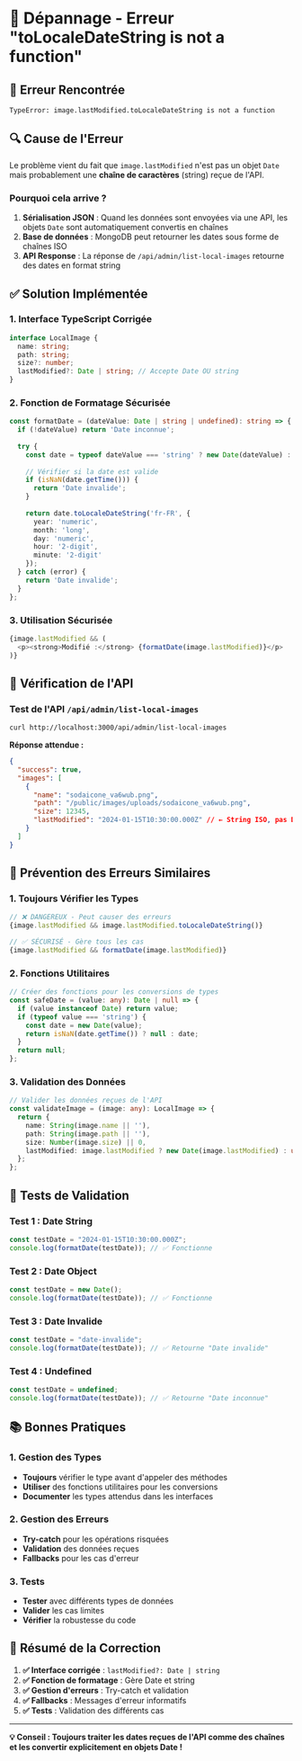 # 🔧 Dépannage - Erreur "toLocaleDateString is not a function"

## 🚨 **Erreur Rencontrée**

```
TypeError: image.lastModified.toLocaleDateString is not a function
```

## 🔍 **Cause de l'Erreur**

Le problème vient du fait que `image.lastModified` n'est pas un objet `Date` mais probablement une **chaîne de caractères** (string) reçue de l'API.

### **Pourquoi cela arrive ?**

1. **Sérialisation JSON** : Quand les données sont envoyées via une API, les objets `Date` sont automatiquement convertis en chaînes
2. **Base de données** : MongoDB peut retourner les dates sous forme de chaînes ISO
3. **API Response** : La réponse de `/api/admin/list-local-images` retourne des dates en format string

## ✅ **Solution Implémentée**

### **1. Interface TypeScript Corrigée**
```typescript
interface LocalImage {
  name: string;
  path: string;
  size?: number;
  lastModified?: Date | string; // Accepte Date OU string
}
```

### **2. Fonction de Formatage Sécurisée**
```typescript
const formatDate = (dateValue: Date | string | undefined): string => {
  if (!dateValue) return 'Date inconnue';
  
  try {
    const date = typeof dateValue === 'string' ? new Date(dateValue) : dateValue;
    
    // Vérifier si la date est valide
    if (isNaN(date.getTime())) {
      return 'Date invalide';
    }
    
    return date.toLocaleDateString('fr-FR', {
      year: 'numeric',
      month: 'long',
      day: 'numeric',
      hour: '2-digit',
      minute: '2-digit'
    });
  } catch (error) {
    return 'Date invalide';
  }
};
```

### **3. Utilisation Sécurisée**
```typescript
{image.lastModified && (
  <p><strong>Modifié :</strong> {formatDate(image.lastModified)}</p>
)}
```

## 🔧 **Vérification de l'API**

### **Test de l'API `/api/admin/list-local-images`**

```bash
curl http://localhost:3000/api/admin/list-local-images
```

**Réponse attendue :**
```json
{
  "success": true,
  "images": [
    {
      "name": "sodaicone_va6wub.png",
      "path": "/public/images/uploads/sodaicone_va6wub.png",
      "size": 12345,
      "lastModified": "2024-01-15T10:30:00.000Z" // ← String ISO, pas Date
    }
  ]
}
```

## 🚀 **Prévention des Erreurs Similaires**

### **1. Toujours Vérifier les Types**
```typescript
// ❌ DANGEREUX - Peut causer des erreurs
{image.lastModified && image.lastModified.toLocaleDateString()}

// ✅ SÉCURISÉ - Gère tous les cas
{image.lastModified && formatDate(image.lastModified)}
```

### **2. Fonctions Utilitaires**
```typescript
// Créer des fonctions pour les conversions de types
const safeDate = (value: any): Date | null => {
  if (value instanceof Date) return value;
  if (typeof value === 'string') {
    const date = new Date(value);
    return isNaN(date.getTime()) ? null : date;
  }
  return null;
};
```

### **3. Validation des Données**
```typescript
// Valider les données reçues de l'API
const validateImage = (image: any): LocalImage => {
  return {
    name: String(image.name || ''),
    path: String(image.path || ''),
    size: Number(image.size) || 0,
    lastModified: image.lastModified ? new Date(image.lastModified) : undefined
  };
};
```

## 🧪 **Tests de Validation**

### **Test 1 : Date String**
```typescript
const testDate = "2024-01-15T10:30:00.000Z";
console.log(formatDate(testDate)); // ✅ Fonctionne
```

### **Test 2 : Date Object**
```typescript
const testDate = new Date();
console.log(formatDate(testDate)); // ✅ Fonctionne
```

### **Test 3 : Date Invalide**
```typescript
const testDate = "date-invalide";
console.log(formatDate(testDate)); // ✅ Retourne "Date invalide"
```

### **Test 4 : Undefined**
```typescript
const testDate = undefined;
console.log(formatDate(testDate)); // ✅ Retourne "Date inconnue"
```

## 📚 **Bonnes Pratiques**

### **1. Gestion des Types**
- **Toujours** vérifier le type avant d'appeler des méthodes
- **Utiliser** des fonctions utilitaires pour les conversions
- **Documenter** les types attendus dans les interfaces

### **2. Gestion des Erreurs**
- **Try-catch** pour les opérations risquées
- **Validation** des données reçues
- **Fallbacks** pour les cas d'erreur

### **3. Tests**
- **Tester** avec différents types de données
- **Valider** les cas limites
- **Vérifier** la robustesse du code

## 🎯 **Résumé de la Correction**

1. **✅ Interface corrigée** : `lastModified?: Date | string`
2. **✅ Fonction de formatage** : Gère Date et string
3. **✅ Gestion d'erreurs** : Try-catch et validation
4. **✅ Fallbacks** : Messages d'erreur informatifs
5. **✅ Tests** : Validation des différents cas

---

**💡 Conseil : Toujours traiter les dates reçues de l'API comme des chaînes et les convertir explicitement en objets Date !**
